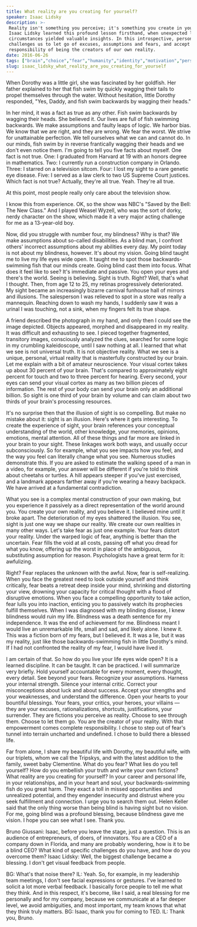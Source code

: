 ```yaml
---
title: What reality are you creating for yourself?
speaker: Isaac Lidsky
description: >-
 Reality isn't something you perceive; it's something you create in your mind.
 Isaac Lidsky learned this profound lesson firsthand, when unexpected life
 circumstances yielded valuable insights. In this introspective, personal talk, he
 challenges us to let go of excuses, assumptions and fears, and accept the awesome
 responsibility of being the creators of our own reality.
date: 2016-06-26
tags: ["brain","choice","fear","humanity","identity","motivation","personal-growth","success","blindness"]
slug: isaac_lidsky_what_reality_are_you_creating_for_yourself
---
```


When Dorothy was a little girl, she was fascinated by her goldfish. Her father explained
to her that fish swim by quickly wagging their tails to propel themselves through the
water. Without hesitation, little Dorothy responded, "Yes, Daddy, and fish swim backwards
by wagging their heads."

In her mind, it was a fact as true as any other. Fish swim backwards by wagging their
heads. She believed it. Our lives are full of fish swimming backwards. We make assumptions
and faulty leaps of logic. We harbor bias. We know that we are right, and they are wrong.
We fear the worst. We strive for unattainable perfection. We tell ourselves what we can
and cannot do. In our minds, fish swim by in reverse frantically wagging their heads and
we don't even notice them. I'm going to tell you five facts about myself. One fact is not
true. One: I graduated from Harvard at 19 with an honors degree in mathematics. Two: I
currently run a construction company in Orlando. Three: I starred on a television sitcom.
Four: I lost my sight to a rare genetic eye disease. Five: I served as a law clerk to two
US Supreme Court justices. Which fact is not true? Actually, they're all true. Yeah.
They're all true.

At this point, most people really only care about the television show.

I know this from experience. OK, so the show was NBC's "Saved by the Bell: The New Class."
And I played Weasel Wyzell, who was the sort of dorky, nerdy character on the show, which
made it a very major acting challenge for me as a 13-year-old boy.

Now, did you struggle with number four, my blindness? Why is that? We make assumptions
about so-called disabilities. As a blind man, I confront others' incorrect assumptions
about my abilities every day. My point today is not about my blindness, however. It's
about my vision. Going blind taught me to live my life eyes wide open. It taught me to
spot those backwards-swimming fish that our minds create. Going blind cast them into
focus. What does it feel like to see? It's immediate and passive. You open your eyes and
there's the world. Seeing is believing. Sight is truth. Right? Well, that's what I
thought. Then, from age 12 to 25, my retinas progressively deteriorated. My sight became an
increasingly bizarre carnival funhouse hall of mirrors and illusions. The salesperson I
was relieved to spot in a store was really a mannequin. Reaching down to wash my hands, I
suddenly saw it was a urinal I was touching, not a sink, when my fingers felt its true
shape.

A friend described the photograph in my hand, and only then I could see the image
depicted. Objects appeared, morphed and disappeared in my reality. It was difficult and
exhausting to see. I pieced together fragmented, transitory images, consciously analyzed
the clues, searched for some logic in my crumbling kaleidoscope, until I saw nothing at
all. I learned that what we see is not universal truth. It is not objective reality. What
we see is a unique, personal, virtual reality that is masterfully constructed by our
brain. Let me explain with a bit of amateur neuroscience. Your visual cortex takes up about
30 percent of your brain. That's compared to approximately eight percent for touch and two
to three percent for hearing. Every second, your eyes can send your visual cortex as many
as two billion pieces of information. The rest of your body can send your brain only an
additional billion. So sight is one third of your brain by volume and can claim about two
thirds of your brain's processing resources.

It's no surprise then that the illusion of sight is so compelling. But make no mistake
about it: sight is an illusion. Here's where it gets interesting. To create the experience
of sight, your brain references your conceptual understanding of the world, other
knowledge, your memories, opinions, emotions, mental attention. All of these things and
far more are linked in your brain to your sight. These linkages work both ways, and
usually occur subconsciously. So for example, what you see impacts how you feel, and the
way you feel can literally change what you see. Numerous studies demonstrate this. If you
are asked to estimate the walking speed of a man in a video, for example, your answer will
be different if you're told to think about cheetahs or turtles. A hill appears steeper if
you've just exercised, and a landmark appears farther away if you're wearing a heavy
backpack. We have arrived at a fundamental contradiction.

What you see is a complex mental construction of your own making, but you experience it
passively as a direct representation of the world around you. You create your own reality,
and you believe it. I believed mine until it broke apart. The deterioration of my eyes
shattered the illusion. You see, sight is just one way we shape our reality. We create our
own realities in many other ways. Let's take fear as just one example. Your fears distort
your reality. Under the warped logic of fear, anything is better than the uncertain. Fear
fills the void at all costs, passing off what you dread for what you know, offering up the
worst in place of the ambiguous, substituting assumption for reason. Psychologists have a
great term for it: awfulizing.

Right? Fear replaces the unknown with the awful. Now, fear is self-realizing. When you
face the greatest need to look outside yourself and think critically, fear beats a retreat
deep inside your mind, shrinking and distorting your view, drowning your capacity for
critical thought with a flood of disruptive emotions. When you face a compelling
opportunity to take action, fear lulls you into inaction, enticing you to passively watch
its prophecies fulfill themselves. When I was diagnosed with my blinding disease, I knew
blindness would ruin my life. Blindness was a death sentence for my independence. It was
the end of achievement for me. Blindness meant I would live an unremarkable life, small
and sad, and likely alone. I knew it. This was a fiction born of my fears, but I believed
it. It was a lie, but it was my reality, just like those backwards-swimming fish in little
Dorothy's mind. If I had not confronted the reality of my fear, I would have lived
it.

I am certain of that. So how do you live your life eyes wide open? It is a learned
discipline. It can be taught. It can be practiced. I will summarize very briefly. Hold
yourself accountable for every moment, every thought, every detail. See beyond your fears.
Recognize your assumptions. Harness your internal strength. Silence your internal critic.
Correct your misconceptions about luck and about success. Accept your strengths and your
weaknesses, and understand the difference. Open your hearts to your bountiful
blessings. Your fears, your critics, your heroes, your villains — they are your excuses,
rationalizations, shortcuts, justifications, your surrender. They are fictions you
perceive as reality. Choose to see through them. Choose to let them go. You are the
creator of your reality. With that empowerment comes complete responsibility. I chose to
step out of fear's tunnel into terrain uncharted and undefined. I chose to build there a
blessed life.

Far from alone, I share my beautiful life with Dorothy, my beautiful wife, with our
triplets, whom we call the Tripskys, and with the latest addition to the family, sweet
baby Clementine. What do you fear? What lies do you tell yourself? How do you embellish
your truth and write your own fictions? What reality are you creating for yourself? In your
career and personal life, in your relationships, and in your heart and soul, your
backwards-swimming fish do you great harm. They exact a toll in missed opportunities and
unrealized potential, and they engender insecurity and distrust where you seek fulfillment
and connection. I urge you to search them out. Helen Keller said that the only thing worse
than being blind is having sight but no vision. For me, going blind was a profound
blessing, because blindness gave me vision. I hope you can see what I see. Thank
you.

Bruno Giussani: Isaac, before you leave the stage, just a question. This is an audience of
entrepreneurs, of doers, of innovators. You are a CEO of a company down in Florida, and
many are probably wondering, how is it to be a blind CEO? What kind of specific challenges
do you have, and how do you overcome them? Isaac Lidsky: Well, the biggest challenge became
a blessing. I don't get visual feedback from people.

BG: What's that noise there? IL: Yeah. So, for example, in my leadership team meetings, I
don't see facial expressions or gestures. I've learned to solicit a lot more verbal
feedback. I basically force people to tell me what they think. And in this respect, it's
become, like I said, a real blessing for me personally and for my company, because we
communicate at a far deeper level, we avoid ambiguities, and most important, my team knows
that what they think truly matters. BG: Isaac, thank you for coming to TED. IL: Thank you,
Bruno.

<!--
ad_duration=3.33
event="TEDSummit"
external_start_time=0
has_talk_citation=0
intro_duration=11.82
is_subtitle_required="False"
is_talk_featured="True"
language="en"
language_swap="False"
native_language="en"
number_of_related_talks=6
number_of_speakers=1
number_of_subtitled_videos=36
number_of_tags=9
number_of_talk_download_languages=36
number_of_talk_more_resources=2
number_of_talk_recommendations=0
number_of_talks_take_actions=2
post_ad_duration=0.83
published_timestamp="2016-10-06 15:07:13"
recording_date="2016-06-26"
speaker_description="Author, entrepreneur"
speaker_is_published=1
speaker_name="Isaac Lidsky"
talk_name="What reality are you creating for yourself?"
talks_tags=["brain","choice","fear","humanity","identity","motivation","personal-growth","success","blindness"]
url_audio="https://download.ted.com/talks/IsaacLidsky_2016T.mp3?apikey=acme-roadrunner"
url_photo_speaker="https://pe.tedcdn.com/images/ted/1d3fdc3f76d757295e268a62684c7d248e9fa817_254x191.jpg"
url_photo_talk="https://s3.amazonaws.com/talkstar-photos/uploads/c25e521a-6176-4b83-b5b4-8fdce04300a7/IsaacLidsky_2016T-embed.jpg"
url_webpage="https://www.ted.com/talks/isaac_lidsky_what_reality_are_you_creating_for_yourself"
video_type_name="TED Stage Talk"
-->